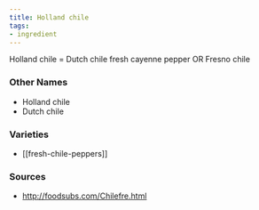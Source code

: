 ```yaml
---
title: Holland chile
tags:
- ingredient
---
```

Holland chile = Dutch chile fresh cayenne pepper OR Fresno chile

### Other Names

* Holland chile
* Dutch chile

### Varieties

* [[fresh-chile-peppers]]

### Sources
* http://foodsubs.com/Chilefre.html

